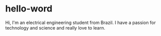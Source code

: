 # hello-word
Hi, I'm an electrical engineering student from Brazil. I have a passion for technology and science and really love to learn.
